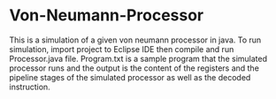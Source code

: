 # Von-Neumann-Processor
This is a simulation of a given von neumann processor in java. To run simulation, import project to Eclipse IDE then compile and run Processor.java file. 
Program.txt is a sample program that the simulated processor runs and the output is the content of the registers and the pipeline stages of the simulated processor as well as the decoded instruction.
